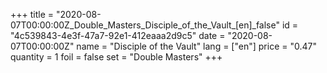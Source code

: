 +++
title = "2020-08-07T00:00:00Z_Double_Masters_Disciple_of_the_Vault_[en]_false"
id = "4c539843-4e3f-47a7-92e1-412eaaa2d9c5"
date = "2020-08-07T00:00:00Z"
name = "Disciple of the Vault"
lang = ["en"]
price = "0.47"
quantity = 1
foil = false
set = "Double Masters"
+++
